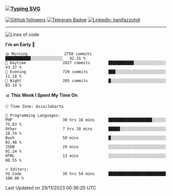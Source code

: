 ### [![Typing SVG](https://readme-typing-svg.herokuapp.com?font=lato&size=22&lines=Hi+There+👋)](https://git.io/typing-svg) 

[![GitHub followers](https://img.shields.io/github/followers/hanifazzuhdi?label=Follow&style=social)](https://github.com/hanifazzuhdi/?tab=follow) 
[![Telegram Badge](https://img.shields.io/badge/-hanif0198-blue?style=social&logo=telegram&link=https://www.t.me/hanif0198/)](https://www.t.me/hanif0198/) 
[![Linkedin: hanifazzuhdi](https://img.shields.io/badge/-hanifazzuhdi-blue?style=flat-square&logo=Linkedin&logoColor=white&link=https://www.linkedin.com/in/hanif-az-zuhdi-69688019b/)](https://www.linkedin.com/in/hanif-az-zuhdi-69688019b/) 

<hr/>

<!--START_SECTION:waka-->
![Lines of code](https://img.shields.io/badge/From%20Hello%20World%20I%27ve%20Written-40.0%20million%20lines%20of%20code-blue)

**I'm an Early 🐤** 

```text
🌞 Morning                2758 commits        ███████████░░░░░░░░░░░░░░   42.31 % 
🌆 Daytime                2827 commits        ███████████░░░░░░░░░░░░░░   43.37 % 
🌃 Evening                729 commits         ███░░░░░░░░░░░░░░░░░░░░░░   11.18 % 
🌙 Night                  205 commits         █░░░░░░░░░░░░░░░░░░░░░░░░   03.14 % 
```


📊 **This Week I Spent My Time On** 

```text
🕑︎ Time Zone: Asia/Jakarta

💬 Programming Languages: 
PHP                      30 hrs 16 mins      ███████████████████░░░░░░   75.83 % 
Other                    7 hrs 28 mins       █████░░░░░░░░░░░░░░░░░░░░   18.74 % 
Bash                     59 mins             █░░░░░░░░░░░░░░░░░░░░░░░░   02.48 % 
JSON                     29 mins             ░░░░░░░░░░░░░░░░░░░░░░░░░   01.24 % 
HTML                     13 mins             ░░░░░░░░░░░░░░░░░░░░░░░░░   00.55 % 

🔥 Editors: 
VS Code                  39 hrs 54 mins      █████████████████████████   100.00 % 
```


 Last Updated on 29/11/2023 00:36:20 UTC
<!--END_SECTION:waka-->
